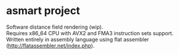 # asmart project

Software distance field rendering (wip).<br />
Requires x86_64 CPU with AVX2 and FMA3 instruction sets support.<br />
Written entirely in assembly language using flat assembler (http://flatassembler.net/index.php).<br />
